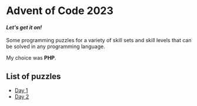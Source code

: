 # Advent of Code 2023
#### *Let's get it on!*

Some programming puzzles for a variety of skill sets and skill levels that can be solved in any programming language.

My choice was **PHP**.

## List of puzzles
- [Day 1](./01-Trebuchet)
- [Day 2](./02-Cube%Conundrum)